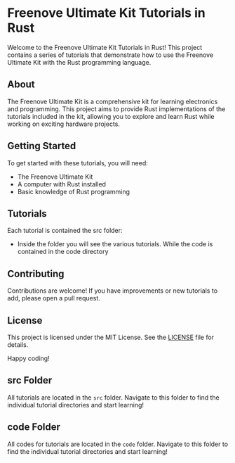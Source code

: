 # Freenove Ultimate Kit Tutorials in Rust

Welcome to the Freenove Ultimate Kit Tutorials in Rust! This project contains a series of tutorials that demonstrate how to use the Freenove Ultimate Kit with the Rust programming language.

## About

The Freenove Ultimate Kit is a comprehensive kit for learning electronics and programming. This project aims to provide Rust implementations of the tutorials included in the kit, allowing you to explore and learn Rust while working on exciting hardware projects.

## Getting Started

To get started with these tutorials, you will need:

- The Freenove Ultimate Kit
- A computer with Rust installed
- Basic knowledge of Rust programming

## Tutorials

Each tutorial is contained the src folder:

- Inside the folder you will see the various tutorials. While the code is contained in the code directory

## Contributing

Contributions are welcome! If you have improvements or new tutorials to add, please open a pull request.

## License

This project is licensed under the MIT License. See the [LICENSE](LICENSE) file for details.

Happy coding!

## src Folder

All tutorials are located in the `src` folder. Navigate to this folder to find the individual tutorial directories and start learning!

## code Folder

All codes for tutorials are located in the `code` folder. Navigate to this folder to find the individual tutorial directories and start learning!